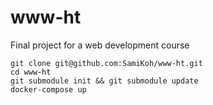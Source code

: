 # www-ht

Final project for a web development course

```
git clone git@github.com:SamiKoh/www-ht.git
cd www-ht
git submodule init && git submodule update
docker-compose up
```

